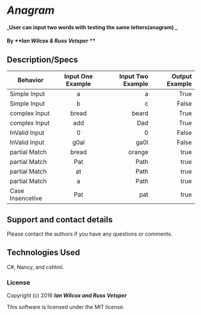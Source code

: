 # _Anagram_

#### _User can input two words with testing the same letters(anagram) _

#### By _**Ian Wilcox & Russ Vetsper **_

## Description/Specs

| Behavior        | Input One Example   | Input Two Example |Output Example  |
| ------------- |:-------------:| -----:|-----:|
| Simple Input  | a | a | True |
| Simple Input  | b | c | False |
| complex Input | bread | beard | True |
| complex Input  | add | Dad | True |
| InValid Input  | 0 | 0 | False |
| InValid Input  | g0al | ga0l | False |
| partial Match  | bread| orange| true |
| partial Match  | Pat| Path| true |
| partial Match  | at| Path| true |
| partial Match  | a| Path| true |
| Case Insencetive  | Pat| pat| true |




## Support and contact details

Please contact the authors if you have any questions or comments.

## Technologies Used

C#, Nancy, and cshtml.

### License

Copyright (c) 2016 **_Ian Wilcox and Russ Vetsper_**

This software is licensed under the MIT license.
